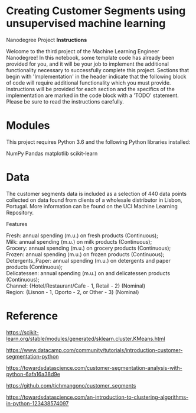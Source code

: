 # Creating Customer Segments using unsupervised machine learning

Nanodegree Project
**Instructions**

Welcome to the third project of the Machine Learning Engineer Nanodegree! In this notebook, some template code has already been provided for you, and it will be your job to implement the additional functionality necessary to successfully complete this project. Sections that begin with 'Implementation' in the header indicate that the following block of code will require additional functionality which you must provide. Instructions will be provided for each section and the specifics of the implementation are marked in the code block with a 'TODO' statement. Please be sure to read the instructions carefully.

# Modules<br>

This project requires Python 3.6 and the following Python libraries installed:

NumPy
Pandas
matplotlib
scikit-learn

# Data

The customer segments data is included as a selection of 440 data points collected on data found from clients of a wholesale distributor in Lisbon, Portugal. More information can be found on the UCI Machine Learning Repository.


Features

Fresh: annual spending (m.u.) on fresh products (Continuous);<br>
Milk: annual spending (m.u.) on milk products (Continuous);<br>
Grocery: annual spending (m.u.) on grocery products (Continuous);<br>
Frozen: annual spending (m.u.) on frozen products (Continuous);<br>
Detergents_Paper: annual spending (m.u.) on detergents and paper products (Continuous);<br>
Delicatessen: annual spending (m.u.) on and delicatessen products (Continuous);<br>
Channel: {Hotel/Restaurant/Cafe - 1, Retail - 2} (Nominal)<br>
Region: {Lisnon - 1, Oporto - 2, or Other - 3} (Nominal)<br>

# Reference

https://scikit-learn.org/stable/modules/generated/sklearn.cluster.KMeans.html 

https://www.datacamp.com/community/tutorials/introduction-customer-segmentation-python

https://towardsdatascience.com/customer-segmentation-analysis-with-python-6afa16a38d9e

https://github.com/tichmangono/customer_segments

https://towardsdatascience.com/an-introduction-to-clustering-algorithms-in-python-123438574097



